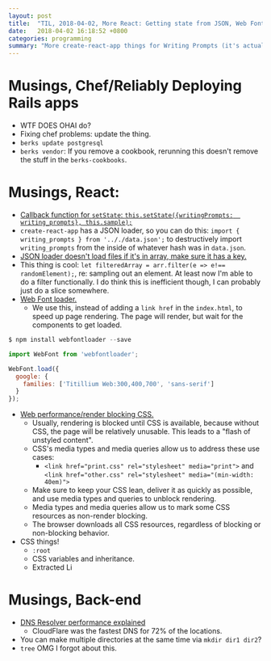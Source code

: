 ```yaml
---
layout: post
title:  "TIL, 2018-04-02, More React: Getting state from JSON, Web Font loader."
date:   2018-04-02 16:18:52 +0800
categories: programming
summary: "More create-react-app things for Writing Prompts (it's actually usable now!) and creating a Chef cookbook."
---
```


# Musings, Chef/Reliably Deploying Rails apps

- WTF DOES OHAI do?
- Fixing chef problems: update the thing.
- `berks update postgresql`
- `berks vendor`: If you remove a cookbook, rerunning this doesn't remove the stuff in the `berks-cookbooks`.

# Musings, React:

- [Callback function for `setState`: `this.setState({writingPrompts:  writing_prompts}, this.sample);`](https://stackoverflow.com/questions/37401635/react-js-wait-for-setstate-to-finish-before-triggering-a-function)
- `create-react-app` has a JSON loader, so you can do this: `import { writing_prompts } from '.././data.json';` to destructively import `writing_prompts` from the inside of whatever hash was in `data.json`.
- [JSON loader doesn't load files if it's in array, make sure it has a key.](https://stackoverflow.com/a/42032709/848915)
- This thing is cool: `let filteredArray = arr.filter(e => e!== randomElement);`, re: sampling out an element. At least now I'm able to do a filter functionally. I do think this is inefficient though, I can probably just do a slice somewhere.
- [Web Font loader.](https://scotch.io/@micwanyoike/how-to-add-fonts-to-a-react-project)
  - We use this, instead of adding a `link href` in the `index.html`, to speed up page rendering. The page will render, but wait for the components to get loaded.

``` js
$ npm install webfontloader --save

import WebFont from 'webfontloader';

WebFont.load({
  google: {
    families: ['Titillium Web:300,400,700', 'sans-serif']
  }
});
```

- [Web performance/render blocking CSS.](https://developers.google.com/web/fundamentals/performance/critical-rendering-path/render-blocking-css)
  - Usually, rendering is blocked until CSS is available, because without CSS, the page will be relatively unusable. This leads to a "flash of unstyled content".
  - CSS's media types and media queries allow us to address these use cases:
    - `<link href="print.css" rel="stylesheet" media="print">` and `<link href="other.css" rel="stylesheet" media="(min-width: 40em)">`
  - Make sure to keep your CSS lean, deliver it as quickly as possible, and use media types and queries to unblock rendering.
  - Media types and media queries allow us to mark some CSS resources as non-render blocking.
  - The browser downloads all CSS resources, regardless of blocking or non-blocking behavior.
- CSS things!
  - `:root`
  - CSS variables and  inheritance.
  - Extracted Li

# Musings, Back-end

- [DNS Resolver performance explained](https://medium.com/@nykolas.z/dns-resolvers-performance-compared-cloudflare-x-google-x-quad9-x-opendns-149e803734e5)
  - CloudFlare was the fastest DNS for 72% of the locations.
- You can make multiple directories at the same time via `mkdir dir1 dir2`?
- `tree` OMG I forgot about this.
